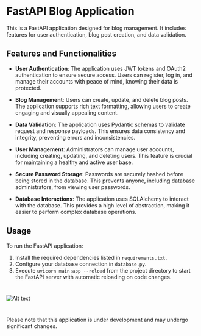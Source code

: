 # FastAPI Blog Application

This is a FastAPI application designed for blog management. It includes features for user authentication, blog post creation, and data validation.


## Features and Functionalities

- **User Authentication**: The application uses JWT tokens and OAuth2 authentication to ensure secure access. Users can register, log in, and manage their accounts with peace of mind, knowing their data is protected.

- **Blog Management**: Users can create, update, and delete blog posts. The application supports rich text formatting, allowing users to create engaging and visually appealing content.

- **Data Validation**: The application uses Pydantic schemas to validate request and response payloads. This ensures data consistency and integrity, preventing errors and inconsistencies.

- **User Management**: Administrators can manage user accounts, including creating, updating, and deleting users. This feature is crucial for maintaining a healthy and active user base.

- **Secure Password Storage**: Passwords are securely hashed before being stored in the database. This prevents anyone, including database administrators, from viewing user passwords.

- **Database Interactions**: The application uses SQLAlchemy to interact with the database. This provides a high level of abstraction, making it easier to perform complex database operations.


## Usage

To run the FastAPI application:

1. Install the required dependencies listed in `requirements.txt`.
2. Configure your database connection in `database.py`.
3. Execute `uvicorn main:app --reload` from the project directory to start the FastAPI server with automatic reloading on code changes.

#
![Alt text](screenshots/blogapp.png)
#

Please note that this application is under development and may undergo significant changes.

